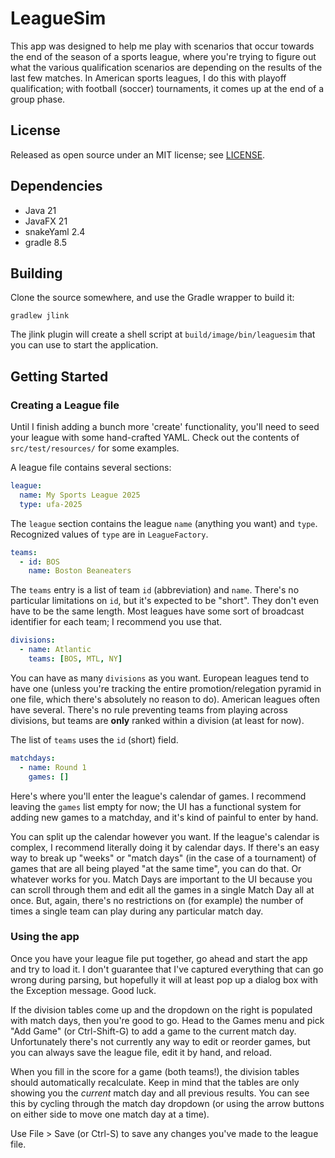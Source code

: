# LeagueSim

This app was designed to help me play with scenarios that occur towards the end of the season of a sports league, where
you're trying to figure out what the various qualification scenarios are depending on the results of the last few
matches. In American sports leagues, I do this with playoff qualification; with football (soccer) tournaments, it comes
up at the end of a group phase.

## License

Released as open source under an MIT license; see [LICENSE](LICENSE).

## Dependencies

- Java 21
- JavaFX 21
- snakeYaml 2.4
- gradle 8.5

## Building

Clone the source somewhere, and use the Gradle wrapper to build it:
```
gradlew jlink
```
The jlink plugin will create a shell script at `build/image/bin/leaguesim` that you can use to start the application.

## Getting Started

### Creating a League file

Until I finish adding a bunch more 'create' functionality, you'll need to seed your league with some hand-crafted 
YAML. Check out the contents of `src/test/resources/` for some examples.

A league file contains several sections:
```yaml
league:
  name: My Sports League 2025
  type: ufa-2025
```
The `league` section contains the league `name` (anything you want) and `type`. Recognized values of `type` are in 
`LeagueFactory`.
```yaml
teams:
  - id: BOS
    name: Boston Beaneaters
```
The `teams` entry is a list of team `id` (abbreviation) and `name`. There's no particular limitations on `id`, but it's
expected to be "short". They don't even have to be the same length. Most leagues have some sort of broadcast identifier 
for each team; I recommend you use that.
```yaml
divisions:
  - name: Atlantic
    teams: [BOS, MTL, NY]
```
You can have as many `divisions` as you want. European leagues tend to have one (unless you're tracking the entire 
promotion/relegation pyramid in one file, which there's absolutely no reason to do). American leagues often have 
several. There's no rule preventing teams from playing across divisions, but teams are **only** ranked within a 
division (at least for now).

The list of `teams` uses the `id` (short) field.
```yaml
matchdays:
  - name: Round 1
    games: []
```
Here's where you'll enter the league's calendar of games. I recommend leaving the `games` list empty for now; the UI 
has a functional system for adding new games to a matchday, and it's kind of painful to enter by hand.

You can split up the calendar however you want. If the league's calendar is complex, I recommend literally doing it by
calendar days. If there's an easy way to break up "weeks" or "match days" (in the case of a tournament) of games 
that are all being played "at the same time", you can do that. Or whatever works for you. Match Days are important 
to the UI because you can scroll through them and edit all the games in a single Match Day all at once. But, again, 
there's no restrictions on (for example) the number of times a single team can play during any particular match day.  

### Using the app

Once you have your league file put together, go ahead and start the app and try to load it. I don't guarantee that I've
captured everything that can go wrong during parsing, but hopefully it will at least pop up a dialog box with the 
Exception message. Good luck.

If the division tables come up and the dropdown on the right is populated with match days, then you're good to go. 
Head to the Games menu and pick "Add Game" (or Ctrl-Shift-G) to add a game to the current match day. Unfortunately 
there's not currently any way to edit or reorder games, but you can always save the league file, edit it by hand, and
reload.

When you fill in the score for a game (both teams!), the division tables should automatically recalculate. Keep in 
mind that the tables are only showing you the *current* match day and all previous results. You can see this by 
cycling through the match day dropdown (or using the arrow buttons on either side to move one match day at a time).

Use File > Save (or Ctrl-S) to save any changes you've made to the league file.